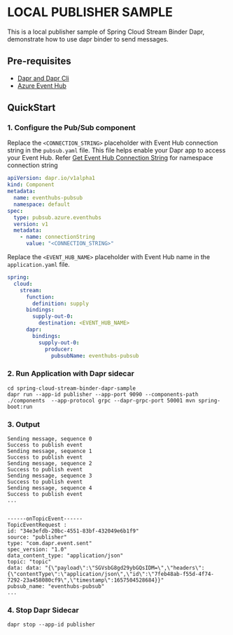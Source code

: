 # LOCAL PUBLISHER SAMPLE

This is a local publisher sample of Spring Cloud Stream Binder Dapr, demonstrate how to use dapr binder to send messages. 

## Pre-requisites
- [Dapr and Dapr Cli](https://docs.dapr.io/getting-started/install-dapr-cli/)
- [Azure Event Hub](https://docs.microsoft.com/en-us/azure/event-hubs/event-hubs-create)
## QuickStart

### 1. Configure the Pub/Sub component

Replace the `<CONNECTION_STRING>` placeholder with Event Hub connection string in the `pubsub.yaml` file. This file helps enable your Dapr app to access your Event Hub.
Refer [Get Event Hub Connection String](https://docs.microsoft.com/en-us/azure/event-hubs/event-hubs-get-connection-string#azure-cli) for namespace connection string
```yaml
apiVersion: dapr.io/v1alpha1
kind: Component
metadata:
  name: eventhubs-pubsub
  namespace: default
spec:
  type: pubsub.azure.eventhubs
  version: v1
  metadata:
    - name: connectionString
      value: "<CONNECTION_STRING>"
```

Replace the `<EVENT_HUB_NAME>` placeholder with Event Hub name in the `application.yaml` file.
```yaml
spring:
  cloud:
    stream:
      function:
        definition: supply
      bindings:
        supply-out-0:
          destination: <EVENT_HUB_NAME>
      dapr:
        bindings:
          supply-out-0:
            producer:
              pubsubName: eventhubs-pubsub
```

### 2. Run Application with Dapr sidecar
```shell
cd spring-cloud-stream-binder-dapr-sample
dapr run --app-id publisher --app-port 9090 --components-path ./components  --app-protocol grpc --dapr-grpc-port 50001 mvn spring-boot:run
```

### 3. Output

```shell
Sending message, sequence 0
Success to publish event
Sending message, sequence 1
Success to publish event
Sending message, sequence 2
Success to publish event
Sending message, sequence 3
Success to publish event
Sending message, sequence 4
Success to publish event
...


------onTopicEvent------
TopicEventRequest :
id: "34e3efdb-20bc-4551-83bf-432049e6b1f9"
source: "publisher"
type: "com.dapr.event.sent"
spec_version: "1.0"
data_content_type: "application/json"
topic: "topic"
data: data: "{\"payload\":\"SGVsbG8gd29ybGQsIDM=\",\"headers\":{\"contentType\":\"application/json\",\"id\":\"7feb48ab-f55d-4f74-7292-23a458080cf9\",\"timestamp\":1657504528684}}"
pubsub_name: "eventhubs-pubsub"
...
```

### 4. Stop Dapr Sidecar
```shell
dapr stop --app-id publisher
```
